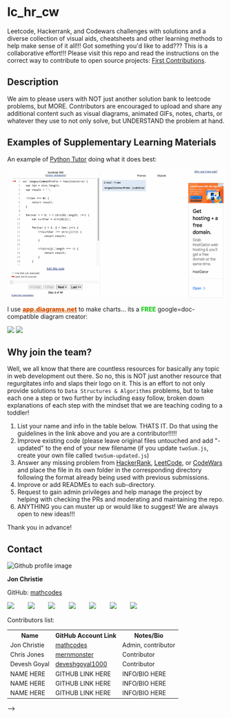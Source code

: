 # lc_hr_cw

Leetcode, Hackerrank, and Codewars challenges with solutions and a diverse collection of visual aids, cheatsheets and other learning methods to help make sense of it all!!! Got something you'd like to add??? This is a collaborative effort!!! Please visit this repo and read the instructions on the correct way to contribute to open source projects: [First Contributions](https://github.com/firstcontributions/first-contributions).

## Description
We aim to please users with NOT just another solution bank to leetcode problems, but MORE. Contributors are encouraged to upload and share any additional content such as visual diagrams, animated GIFs, notes, charts, or whatever they use to not only solve, but UNDERSTAND the problem at hand. 

## Examples of Supplementary Learning Materials

An example of [Python Tutor](www.pythontutor.com) doing what it does best:

<img alt="longest common prefix" src="./LeetCode/0014.%20Longest%20Common%20Prefix/LongestCommonPrefixGif" height="300px;" />

I use <a href="https://app.diagrams.net/" style="color:#d35400; font-weight:900">app.diagrams.net</a> to make charts... its a <span style="color:#32cd32; font-weight:900">FREE</span> google=doc-compatible diagram creator:


<img src="https://raw.githubusercontent.com/mathcodes/lc_hr_cw/main/LeetCode/0001.%20Two%20Sum/1.twoSum.png" height="200px"/> <img src="https://raw.githubusercontent.com/mathcodes/lc_hr_cw/main/LeetCode/0004.%20Median%20of%20Two%20Sorted%20Arrays/4.MedianOfTwoSortedArrays.drawio.png" height="200px"/>



## Why join the team?
Well, we all know that there are countless resources for basically any topic in web development out there. So no, this is NOT just another resource that regurgitates info and slaps their logo on it. This is an effort to not only provide solutions to `Data Structures & Algorithms` problems, but to take each one a step or two further by including easy follow, broken down explanations of each step with the mindset that we are teaching coding to a toddler! 

1. List your name and info in the table below. THATS IT. Do that using the guidelines in the link above and you are a contributor!!!!!
2. Improve existing code (please leave original files untouched and add "-updated" to the end of your new filename (if you update `twoSum.js`, create your own file called `twoSum-updated.js`)
3. Answer any missing problem from [HackerRank](https://www.hackerrank.com/), [LeetCode](https://leetcode.com/problemset/all/), or [CodeWars](https://www.codewars.com/) and place the file in its own folder in the corresponding directory following the format already being used with previous submissions.
4. Improve or add READMEs to each sub-directory. 
5. Request to gain admin privileges and help manage the project by helping with checking the PRs and moderating and maintaining the repo.
6. ANYTHING you can muster up or would like to suggest! We are always open to new ideas!!!

Thank you in advance!

## Contact
<img src="https://avatars0.githubusercontent.com/u/17928947?v=4" alt="Github profile image" width="80px" height="80px" />

__Jon Christie__ 

GitHub: [mathcodes](https://github.com/mathcodes) 

[<code><img width="36px" src="https://img.icons8.com/color/48/000000/linkedin.png"/></code>](https://www.linkedin.com/jonchristie)       
[<code><img width="36" src="https://img.icons8.com/color/48/000000/twitter--v2.png"/></code>](https://twitter.com/jonpchristie)       
[<code><img width="36" src="https://img.icons8.com/color/48/000000/youtube-play.png"/></code>](https://www.youtube.com/channel/UC5GFnN-lv8Yuqc9O3b79k6g)       
[<code><img width="36" src="https://img.icons8.com/color/48/000000/facebook.png"/></code>](https://www.facebook.com/jonpchristie)       
[<code><img width="36" src="https://img.icons8.com/color/48/000000/instagram-new--v2.png"/></code>](https://www.instagram.com/fullstack11235)       
[<code><img width="36" src="https://img.icons8.com/color/48/000000/soundcloud.png"/></code>](https://soundcloud.com/jonchristie#/)       
[<code><img width="36" src="https://img.icons8.com/color/48/000000/spotify--v1.png"/></code>](https://open.spotify.com/artist/07S7aLfxH70VAX64g1WuFw?si=tlOj1OMBRLm-y4sY8Lox3Q)

Contributors list:
<table>
  <tr>
    <th>Name</th>
    <th>GitHub Account Link</th>
    <th>Notes/Bio</th>
  </tr>
  <tr>
    <td>Jon Christie</td>
    <td><a href="https://github.com/mathcodes">mathcodes</a></td>
    <td>Admin, contributor</td>
  </tr>
  <tr>
    <td>Chris Jones</td>
    <td><a href="https://github.com/mernmonster">mernmonster</a></td>
    <td>Contributor</td>
  </tr>
  <tr>
    <td>Devesh Goyal</td>
    <td><a href="https://github.com/deveshgoyal1000">deveshgoyal1000</a></td>
    <td>Contributor</td>
  </tr>
    <tr>
    <td>NAME HERE</td>
    <td>GITHUB LINK HERE</td>
    <td>INFO/BIO HERE</td>
  </tr>
    <tr>
    <td>NAME HERE</td>
    <td>GITHUB LINK HERE</td>
    <td>INFO/BIO HERE</td>
  </tr>
    <tr>
    <td>NAME HERE</td>
    <td>GITHUB LINK HERE</td>
    <td>INFO/BIO HERE</td>
  </tr>
</table> -->
